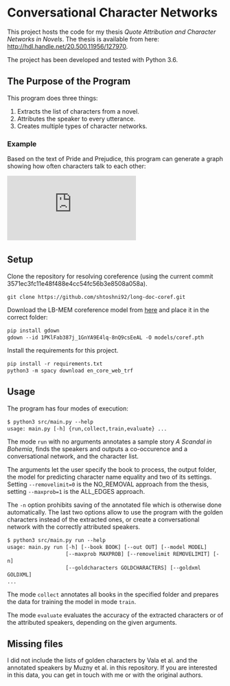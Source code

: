 # Conversational Character Networks

This project hosts the code for my thesis *Quote Attribution and Character Networks in Novels*. The thesis is available from here: http://hdl.handle.net/20.500.11956/127970.

The project has been developed and tested with Python 3.6.

## The Purpose of the Program

This program does three things:

1. Extracts the list of characters from a novel.
2. Attributes the speaker to every utterance.
3. Creates multiple types of character networks.

### Example

Based on the text of Pride and Prejudice, this program can generate a graph showing how often characters talk to each other:

![Pride and Prejudice](https://raw.githubusercontent.com/ZuzkaU/CharacterNetworks/master/example.pdf)

## Setup

Clone the repository for resolving coreference (using the current commit 3571ec3fc11e48f488e4cc54fc56b3e8508a058a).

```
git clone https://github.com/shtoshni92/long-doc-coref.git
```

Download the LB-MEM coreference model from [here](https://drive.google.com/drive/folders/1UFhkrlBP-O2MeaxVygZcuP9RWuglOTmN) and place it in the correct folder:

```
pip install gdown
gdown --id 1PKlFab387j_1GnYA9E4lq-8nQ9csEeAL -O models/coref.pth
```

Install the requirements for this project.

```
pip install -r requirements.txt
python3 -m spacy download en_core_web_trf
```

## Usage

The program has four modes of execution:

```
$ python3 src/main.py --help
usage: main.py [-h] {run,collect,train,evaluate} ...
```

The mode `run` with no arguments annotates a sample story *A Scandal in Bohemia*, finds the speakers and outputs a co-occurence and a conversational network, and the character list.

The arguments let the user specify the book to process, the output folder, the model for predicting character name equality and two of its settings. Setting `--removelimit=0` is the NO\_REMOVAL approach from the thesis, setting `--maxprob=1` is the ALL\_EDGES approach.

The `-n` option prohibits saving of the annotated file which is otherwise done automatically.
The last two options allow to use the program with the golden characters instead of the extracted ones, or create a conversational network with the correctly attributed speakers.

```
$ python3 src/main.py run --help
usage: main.py run [-h] [--book BOOK] [--out OUT] [--model MODEL]
                   [--maxprob MAXPROB] [--removelimit REMOVELIMIT] [-n]
                   [--goldcharacters GOLDCHARACTERS] [--goldxml GOLDXML]
...
```

The mode `collect` annotates all books in the specified folder and prepares the data for training the model in mode `train`.

The mode `evaluate` evaluates the accuracy of the extracted characters or of the attributed speakers, depending on the given arguments.

## Missing files

I did not include the lists of golden characters by Vala et al. and the annotated speakers by Muzny et al. in this repository. If you are interested in this data, you can get in touch with me or with the original authors.
